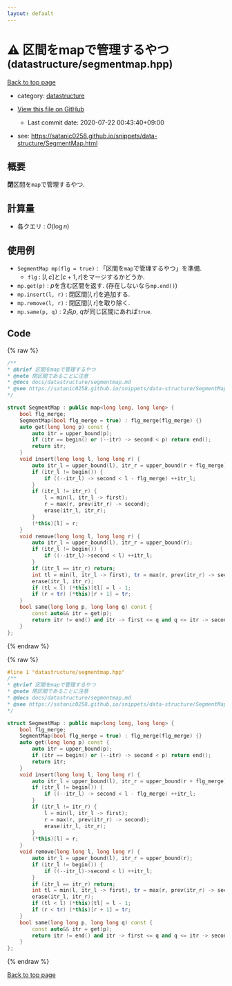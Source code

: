 ```yaml
---
layout: default
---
```


<!-- mathjax config similar to math.stackexchange -->
<script type="text/javascript" async
  src="https://cdnjs.cloudflare.com/ajax/libs/mathjax/2.7.5/MathJax.js?config=TeX-MML-AM_CHTML">
</script>
<script type="text/x-mathjax-config">
  MathJax.Hub.Config({
    TeX: { equationNumbers: { autoNumber: "AMS" }},
    tex2jax: {
      inlineMath: [ ['$','$'] ],
      processEscapes: true
    },
    "HTML-CSS": { matchFontHeight: false },
    displayAlign: "left",
    displayIndent: "2em"
  });
</script>

<script type="text/javascript" src="https://cdnjs.cloudflare.com/ajax/libs/jquery/3.4.1/jquery.min.js"></script>
<script src="https://cdn.jsdelivr.net/npm/jquery-balloon-js@1.1.2/jquery.balloon.min.js" integrity="sha256-ZEYs9VrgAeNuPvs15E39OsyOJaIkXEEt10fzxJ20+2I=" crossorigin="anonymous"></script>
<script type="text/javascript" src="../../assets/js/copy-button.js"></script>
<link rel="stylesheet" href="../../assets/css/copy-button.css" />


# :warning: 区間をmapで管理するやつ <small>(datastructure/segmentmap.hpp)</small>

<a href="../../index.html">Back to top page</a>

* category: <a href="../../index.html#8dc87745f885a4cc532acd7b15b8b5fe">datastructure</a>
* <a href="{{ site.github.repository_url }}/blob/master/datastructure/segmentmap.hpp">View this file on GitHub</a>
    - Last commit date: 2020-07-22 00:43:40+09:00


* see: <a href="https://satanic0258.github.io/snippets/data-structure/SegmentMap.html">https://satanic0258.github.io/snippets/data-structure/SegmentMap.html</a>


## 概要

**閉**区間を`map`で管理するやつ.

## 計算量

* 各クエリ : $O(\log n)$

## 使用例

* `SegmentMap mp(flg = true)` : 「区間を`map`で管理するやつ」を準備.
  * `flg` : $[l, c]$と$[c + 1, r]$をマージするかどうか.
* `mp.get(p)` : $p$を含む区間を返す. (存在しないなら`mp.end()`)
* `mp.insert(l, r)` : 閉区間$[l, r]$を追加する.
* `mp.remove(l, r)` : 閉区間$[l, r]$を取り除く.
* `mp.same(p, q)` : $2$点$p$, $q$が同じ区間にあれば`true`.


## Code

<a id="unbundled"></a>
{% raw %}
```cpp
/**
* @brief 区間をmapで管理するやつ
* @note 閉区間であることに注意
* @docs docs/datastructure/segmentmap.md
* @see https://satanic0258.github.io/snippets/data-structure/SegmentMap.html
*/

struct SegmentMap : public map<long long, long long> {
    bool flg_merge;
    SegmentMap(bool flg_merge = true) : flg_merge(flg_merge) {}
    auto get(long long p) const {
        auto itr = upper_bound(p);
        if (itr == begin() or (--itr) -> second < p) return end();
        return itr;
    }
    void insert(long long l, long long r) {
        auto itr_l = upper_bound(l), itr_r = upper_bound(r + flg_merge);
        if (itr_l != begin()) {
            if ((--itr_l) -> second < l - flg_merge) ++itr_l;
        }
        if (itr_l != itr_r) {
            l = min(l, itr_l -> first);
            r = max(r, prev(itr_r) -> second);
            erase(itr_l, itr_r);
        }
        (*this)[l] = r;
    }
    void remove(long long l, long long r) {
        auto itr_l = upper_bound(l), itr_r = upper_bound(r);
        if (itr_l != begin()) {
            if ((--itr_l)->second < l) ++itr_l;
        }
        if (itr_l == itr_r) return;
        int tl = min(l, itr_l -> first), tr = max(r, prev(itr_r) -> second);
        erase(itr_l, itr_r);
        if (tl < l) (*this)[tl] = l - 1;
        if (r < tr) (*this)[r + 1] = tr;
    }
    bool same(long long p, long long q) const {
        const auto&& itr = get(p);
        return itr != end() and itr -> first <= q and q <= itr -> second;
    }
};

```
{% endraw %}

<a id="bundled"></a>
{% raw %}
```cpp
#line 1 "datastructure/segmentmap.hpp"
/**
* @brief 区間をmapで管理するやつ
* @note 閉区間であることに注意
* @docs docs/datastructure/segmentmap.md
* @see https://satanic0258.github.io/snippets/data-structure/SegmentMap.html
*/

struct SegmentMap : public map<long long, long long> {
    bool flg_merge;
    SegmentMap(bool flg_merge = true) : flg_merge(flg_merge) {}
    auto get(long long p) const {
        auto itr = upper_bound(p);
        if (itr == begin() or (--itr) -> second < p) return end();
        return itr;
    }
    void insert(long long l, long long r) {
        auto itr_l = upper_bound(l), itr_r = upper_bound(r + flg_merge);
        if (itr_l != begin()) {
            if ((--itr_l) -> second < l - flg_merge) ++itr_l;
        }
        if (itr_l != itr_r) {
            l = min(l, itr_l -> first);
            r = max(r, prev(itr_r) -> second);
            erase(itr_l, itr_r);
        }
        (*this)[l] = r;
    }
    void remove(long long l, long long r) {
        auto itr_l = upper_bound(l), itr_r = upper_bound(r);
        if (itr_l != begin()) {
            if ((--itr_l)->second < l) ++itr_l;
        }
        if (itr_l == itr_r) return;
        int tl = min(l, itr_l -> first), tr = max(r, prev(itr_r) -> second);
        erase(itr_l, itr_r);
        if (tl < l) (*this)[tl] = l - 1;
        if (r < tr) (*this)[r + 1] = tr;
    }
    bool same(long long p, long long q) const {
        const auto&& itr = get(p);
        return itr != end() and itr -> first <= q and q <= itr -> second;
    }
};

```
{% endraw %}

<a href="../../index.html">Back to top page</a>

